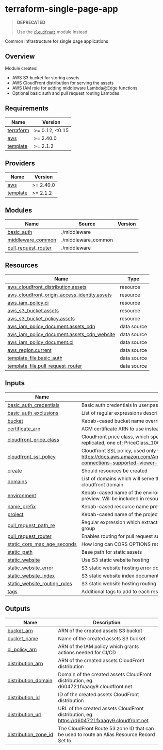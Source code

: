 # terraform-single-page-app

> **DEPRECATED**
>
> Use the [`cloudfront`](../cloudfront) module instead

Common infrastructure for single page applications

## Overview

Module creates:

- AWS S3 bucket for storing assets
- AWS CloudFront distribution for serving the assets
- AWS IAM role for adding middleware Lambda@Edge functions
- Optional basic auth and pull request routing Lambdas

<!-- BEGIN_TF_DOCS -->
## Requirements

| Name | Version |
|------|---------|
| <a name="requirement_terraform"></a> [terraform](#requirement\_terraform) | >= 0.12, <0.15 |
| <a name="requirement_aws"></a> [aws](#requirement\_aws) | >= 2.40.0 |
| <a name="requirement_template"></a> [template](#requirement\_template) | >= 2.1.2 |

## Providers

| Name | Version |
|------|---------|
| <a name="provider_aws"></a> [aws](#provider\_aws) | >= 2.40.0 |
| <a name="provider_template"></a> [template](#provider\_template) | >= 2.1.2 |

## Modules

| Name | Source | Version |
|------|--------|---------|
| <a name="module_basic_auth"></a> [basic\_auth](#module\_basic\_auth) | ./middleware |  |
| <a name="module_middleware_common"></a> [middleware\_common](#module\_middleware\_common) | ./middleware_common |  |
| <a name="module_pull_request_router"></a> [pull\_request\_router](#module\_pull\_request\_router) | ./middleware |  |

## Resources

| Name | Type |
|------|------|
| [aws_cloudfront_distribution.assets](https://registry.terraform.io/providers/hashicorp/aws/latest/docs/resources/cloudfront_distribution) | resource |
| [aws_cloudfront_origin_access_identity.assets](https://registry.terraform.io/providers/hashicorp/aws/latest/docs/resources/cloudfront_origin_access_identity) | resource |
| [aws_iam_policy.ci](https://registry.terraform.io/providers/hashicorp/aws/latest/docs/resources/iam_policy) | resource |
| [aws_s3_bucket.assets](https://registry.terraform.io/providers/hashicorp/aws/latest/docs/resources/s3_bucket) | resource |
| [aws_s3_bucket_policy.assets](https://registry.terraform.io/providers/hashicorp/aws/latest/docs/resources/s3_bucket_policy) | resource |
| [aws_iam_policy_document.assets_cdn](https://registry.terraform.io/providers/hashicorp/aws/latest/docs/data-sources/iam_policy_document) | data source |
| [aws_iam_policy_document.assets_cdn_website](https://registry.terraform.io/providers/hashicorp/aws/latest/docs/data-sources/iam_policy_document) | data source |
| [aws_iam_policy_document.ci](https://registry.terraform.io/providers/hashicorp/aws/latest/docs/data-sources/iam_policy_document) | data source |
| [aws_region.current](https://registry.terraform.io/providers/hashicorp/aws/latest/docs/data-sources/region) | data source |
| [template_file.basic_auth](https://registry.terraform.io/providers/hashicorp/template/latest/docs/data-sources/file) | data source |
| [template_file.pull_request_router](https://registry.terraform.io/providers/hashicorp/template/latest/docs/data-sources/file) | data source |

## Inputs

| Name | Description | Type | Default | Required |
|------|-------------|------|---------|:--------:|
| <a name="input_basic_auth_credentials"></a> [basic\_auth\_credentials](#input\_basic\_auth\_credentials) | Basic auth credentials in user:pass format | `string` | `null` | no |
| <a name="input_basic_auth_exclusions"></a> [basic\_auth\_exclusions](#input\_basic\_auth\_exclusions) | List of regular expressions describing paths excluded from the basic auth | `list(string)` | `[]` | no |
| <a name="input_bucket"></a> [bucket](#input\_bucket) | Kebab-cased bucket name override | `string` | `null` | no |
| <a name="input_certificate_arn"></a> [certificate\_arn](#input\_certificate\_arn) | ACM certificate ARN to use instead of the default cloudfront certificate | `string` | `null` | no |
| <a name="input_cloudfront_price_class"></a> [cloudfront\_price\_class](#input\_cloudfront\_price\_class) | CloudFront price class, which specifies where the distribution should be replicated, one of: PriceClass\_100, PriceClass\_200, PriceClass\_All | `string` | `"PriceClass_100"` | no |
| <a name="input_cloudfront_ssl_policy"></a> [cloudfront\_ssl\_policy](#input\_cloudfront\_ssl\_policy) | Cloudfront SSL policy, used only when `certificate_arn` is provided. See https://docs.aws.amazon.com/AmazonCloudFront/latest/DeveloperGuide/secure-connections-supported-viewer-protocols-ciphers.html | `string` | `"TLSv1.2_2019"` | no |
| <a name="input_create"></a> [create](#input\_create) | Should resources be created | `bool` | `true` | no |
| <a name="input_domains"></a> [domains](#input\_domains) | List of domains which will serve the application. If empty, will use the default cloudfront domain | `list(string)` | `[]` | no |
| <a name="input_environment"></a> [environment](#input\_environment) | Kebab-cased name of the environment, eg. production, staging, development, preview. Will be included in resource names | `string` | n/a | yes |
| <a name="input_name_prefix"></a> [name\_prefix](#input\_name\_prefix) | Kebab-cased resource name prefix, defaults to project-environment | `string` | `null` | no |
| <a name="input_project"></a> [project](#input\_project) | Kebab-cased name of the project. Will be included in resource names | `string` | n/a | yes |
| <a name="input_pull_request_path_re"></a> [pull\_request\_path\_re](#input\_pull\_request\_path\_re) | Regular expression which extracts the base directory of a PR as it's first match group | `string` | `"^/(PR-\\d+)($|/)"` | no |
| <a name="input_pull_request_router"></a> [pull\_request\_router](#input\_pull\_request\_router) | Enables routing for pull request subdirectories | `bool` | `false` | no |
| <a name="input_static_cors_max_age_seconds"></a> [static\_cors\_max\_age\_seconds](#input\_static\_cors\_max\_age\_seconds) | How long can CORS OPTIONS request responses be cached | `number` | `3600` | no |
| <a name="input_static_path"></a> [static\_path](#input\_static\_path) | Base path for static assets | `string` | `"/static"` | no |
| <a name="input_static_website"></a> [static\_website](#input\_static\_website) | Use S3 static website hosting | `bool` | `false` | no |
| <a name="input_static_website_error"></a> [static\_website\_error](#input\_static\_website\_error) | S3 static website hosting error document path | `string` | `"404.html"` | no |
| <a name="input_static_website_index"></a> [static\_website\_index](#input\_static\_website\_index) | S3 static website index document | `string` | `"index.html"` | no |
| <a name="input_static_website_routing_rules"></a> [static\_website\_routing\_rules](#input\_static\_website\_routing\_rules) | S3 static website hosting routing rules | `string` | `null` | no |
| <a name="input_tags"></a> [tags](#input\_tags) | Additional tags to add to each resource that supports them | `map(string)` | `{}` | no |

## Outputs

| Name | Description |
|------|-------------|
| <a name="output_bucket_arn"></a> [bucket\_arn](#output\_bucket\_arn) | ARN of the created assets S3 bucket |
| <a name="output_bucket_name"></a> [bucket\_name](#output\_bucket\_name) | Name of the created assets S3 bucket |
| <a name="output_ci_policy_arn"></a> [ci\_policy\_arn](#output\_ci\_policy\_arn) | ARN of the IAM policy which grants actions needed for CI/CD |
| <a name="output_distribution_arn"></a> [distribution\_arn](#output\_distribution\_arn) | ARN of the created assets CloudFront distribution |
| <a name="output_distribution_domain"></a> [distribution\_domain](#output\_distribution\_domain) | Domain of the created assets CloudFront distribution, eg. d604721fxaaqy9.cloudfront.net. |
| <a name="output_distribution_id"></a> [distribution\_id](#output\_distribution\_id) | ID of the created assets CloudFront distribution |
| <a name="output_distribution_url"></a> [distribution\_url](#output\_distribution\_url) | URL of the created assets CloudFront distribution, eg. https://d604721fxaaqy9.cloudfront.net. |
| <a name="output_distribution_zone_id"></a> [distribution\_zone\_id](#output\_distribution\_zone\_id) | The CloudFront Route 53 zone ID that can be used to route an Alias Resource Record Set to. |
<!-- END_TF_DOCS -->
